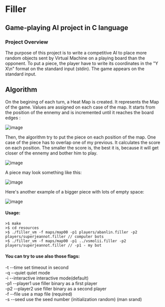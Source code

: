 # Filler
## Game-playing AI project in C language

### Project Overview

The purpose of this project is to write a competitive AI to place more random objects sent by Virtual Machine on a playing board than the opponent. To put a piece, the player have to write its coordinates in the "Y X\n" format on the standard input (stdin). The game appears on the standard input. 

## Algorithm

On the begining of each turn, a Heat Map is created. It represents the Map of the game. Values are assigned on each case of the map. It starts from the position of the ennemy and is incremented until it reaches the board edges :

![image](https://user-images.githubusercontent.com/45500862/66694881-8b0d3600-ec6d-11e9-8697-079b5a15fc07.png)

Then, the algorithm try to put the piece on each position of the map. One case of the piece has to overlap one of my previous. It calculates the score on each position. The smaller the score is, the best it is, because it will get closer of the ennemy and bother him to play.

![image](https://user-images.githubusercontent.com/45500862/66694834-e3900380-ec6c-11e9-83b2-e0ff9664f144.png)

A piece may look something like this:

![image](https://user-images.githubusercontent.com/45500862/66694901-ed663680-ec6d-11e9-8b02-6514bfd2ff3f.png)

Here's another example of a bigger piece with lots of empty space:

![image](https://user-images.githubusercontent.com/45500862/66694915-2b635a80-ec6e-11e9-857c-98cb917941bf.png)


#### Usage: 

```
>$ make
>$ cd resources
>$ ./filler_vm -f maps/map00 -p1 players/abanlin.filler -p2 players/superjeannot.filler // computer bots
>$ ./filler_vm -f maps/map00 -p1 ../vsmolii.filler -p2 players/superjeannot.filler // -p1 - my bot
```

#### You can try to use also those flags:
   -t  --time		set timeout in second
   <br>-q  --quiet		quiet mode
   <br>-i  --interactive	interactive mode(default)
   <br>-p1 --player1	use filler binary as a first player
   <br>-p2 --player2	use filler binary as a second player
   <br>-f  --file		use a map file (required)
   <br>-s  --seed		use the seed number (initialization random) (man srand)</b>
   

